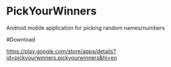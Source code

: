 # PickYourWinners
Android mobile application for picking random names/numbers

#Download

https://play.google.com/store/apps/details?id=pickyourwinners.pickyourwinners&hl=en
